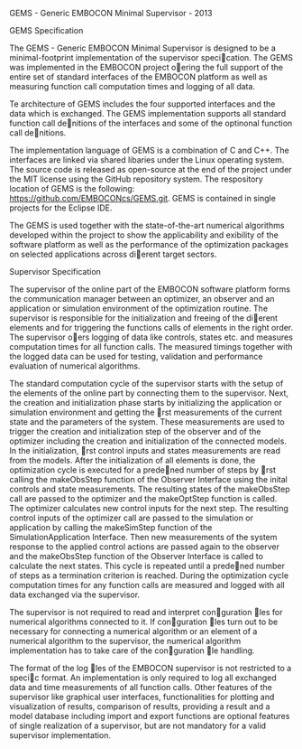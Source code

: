 GEMS - Generic EMBOCON Minimal Supervisor - 2013

GEMS Specification

The GEMS - Generic EMBOCON Minimal Supervisor is designed to be a minimal-footprint implementation
of the supervisor specication. The GEMS was implemented in the EMBOCON project
oering the full support of the entire set of standard interfaces of the EMBOCON platform as well as
measuring function call computation times and logging of all data.

Te architecture of GEMS includes the four supported interfaces and the data which is
exchanged. The GEMS implementation supports all standard function call denitions of the interfaces
and some of the optinonal function call denitions.

The implementation language of GEMS is a combination of C and C++. The interfaces are linked
via shared libaries under the Linux operating system. The source code is released as open-source at
the end of the project under the MIT license using the GitHub repository system. The respository
location of GEMS is the following: https://github.com/EMBOCONcs/GEMS.git. GEMS is contained
in single projects for the Eclipse IDE.

The GEMS is used together with the state-of-the-art numerical algorithms developed within the project
to show the applicability and exibility of the software platform as well as the performance of the
optimization packages on selected applications across dierent target sectors.

Supervisor Specification

The supervisor of the online part of the EMBOCON software platform forms the communication
manager between an optimizer, an observer and an application or simulation environment of the
optimization routine. The supervisor is responsible for the initialization and freeing of the dierent
elements and for triggering the functions calls of elements in the right order. The supervisor oers
logging of data like controls, states etc. and measures computation times for all function calls. The
measured timings together with the logged data can be used for testing, validation and performance
evaluation of numerical algorithms.

The standard computation cycle of the supervisor starts with the setup of the elements of the online
part by connecting them to the supervisor. Next, the creation and initialization phase starts
by initializing the application or simulation environment and getting the rst measurements of the
current state and the parameters of the system. These measurements are used to trigger the creation
and initialization step of the observer and of the optimizer including the creation and initialization
of the connected models. In the initialization, rst control inputs and states measurements are read
from the models. After the initialization of all elements is done, the optimization cycle is executed for
a predened number of steps by rst calling the makeObsStep function of the Observer Interface using
the inital controls and state measurements. The resulting states of the makeObsStep call are passed
to the optimizer and the makeOptStep function is called. The optimizer calculates new control inputs
for the next step. The resulting control inputs of the optimizer call are passed to the simulation or
application by calling the makeSimStep function of the SimulationApplication Interface. Then new
measurements of the system response to the applied control actions are passed again to the observer
and the makeObsStep function of the Observer Interface is called to calculate the next states. This
cycle is repeated until a predened number of steps as a termination criterion is reached. During the
optimization cycle computation times for any function calls are measured and logged with all data
exchanged via the supervisor.

The supervisor is not required to read and interpret conguration les for numerical algorithms connected
to it. If conguration les turn out to be necessary for connecting a numerical algorithm or
an element of a numerical algorithm to the supervisor, the numerical algorithm implementation has
to take care of the conguration le handling.

The format of the log les of the EMBOCON supervisor is not restricted to a specic format. An
implementation is only required to log all exchanged data and time measurements of all function calls.
Other features of the supervisor like graphical user interfaces, functionalities for plotting and visualization
of results, comparison of results, providing a result and a model database including import
and export functions are optional features of single realization of a supervisor, but are not mandatory
for a valid supervisor implementation.
